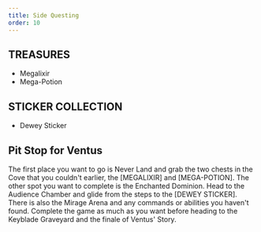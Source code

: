 ```yaml
---
title: Side Questing
order: 10
---
```



##         TREASURES ##

*  Megalixir
*  Mega-Potion

##         STICKER COLLECTION ##

*  Dewey Sticker

## Pit Stop for Ventus ##

The first place you want to go is Never Land and grab the two chests in the
Cove that you couldn't earlier, the [MEGALIXIR] and [MEGA-POTION]. The other
spot you want to complete is the Enchanted Dominion. Head to the Audience
Chamber and glide from the steps to the [DEWEY STICKER]. There is also the
Mirage Arena and any commands or abilities you haven't found. Complete the game
as much as you want before heading to the Keyblade Graveyard and the finale of
Ventus' Story.


